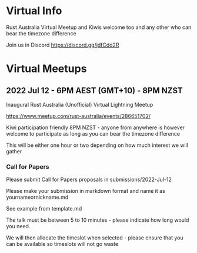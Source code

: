 # Virtual Info
Rust Australia Virtual Meetup and Kiwis welcome too and any other who can bear the timezone difference

Join us in Discord
https://discord.gg/jdfCdd2R

# Virtual Meetups

## 2022 Jul 12 - 6PM AEST (GMT+10) - 8PM NZST 

Inaugural Rust Australia (Unofficial) Virtual Lightning Meetup

https://www.meetup.com/rust-australia/events/286651702/

Kiwi participation friendly 8PM NZST - anyone from anywhere is however welcome to participate as long as you can bear the timezone difference

This will be either one hour or two depending on how much interest we will gather

### Call for Papers

Please submit Call for Papers proposals in submissions/2022-Jul-12

Please make your submission in markdown format and name it as yournameornickname.md

See example from template.md

The talk must be between 5 to 10 minutes - please indicate how long would you need.

We will then allocate the timeslot when selected - please ensure that you can be available so timeslots will not go waste

